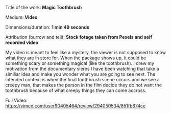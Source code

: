 Title of the work:<b> Magic Toothbrush </b>

Medium:<b> Video </b>

Dimensions/duration: <b>1 min 49 seconds</b>

Attribution (burrow and tell): <b>Stock fotage taken from Pexels and self recorded video</b>

My video is meant to feel like a mystery, the viewer is not supposed to know what they are in store for. 
When the package shows up, it could be something scary or something magical (like the toothbrush). 
I drew my motivation from the documentary sieres I have been watching that take a similiar idea 
and make you wonder what you are going to see next. The intended context is when the final toothbrush scene occurs
and we see a creepy man, that makes the person in the film decide they do not want the toothbrush 
because of what creepy things they can come accross. 

Full Video: https://vimeo.com/user90405464/review/294050534/851fb674ce
